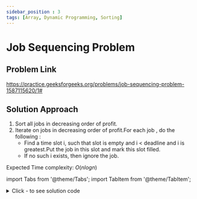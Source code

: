 ```yaml
---
sidebar_position : 3
tags: [Array, Dynamic Programming, Sorting]
---
```


# Job Sequencing Problem

## Problem Link
https://practice.geeksforgeeks.org/problems/job-sequencing-problem-1587115620/1#

## Solution Approach
1. Sort all jobs in decreasing order of profit. 
2. Iterate on jobs in decreasing order of profit.For each job , do the following :
   * Find a time slot i, such that slot is empty and i < deadline and i is greatest.Put the job in 
this slot and mark this slot filled. 
   * If no such i exists, then ignore the job. 


Expected Time complexity: $O(nlogn)$

import Tabs from '@theme/Tabs';
import TabItem from '@theme/TabItem';

<details><summary>Click - to see solution code</summary>

<Tabs>
<TabItem value="cpp" label="C++">

```cpp
class Solution {
   public:
    vector<int> JobScheduling(Job arr[], int n) {
        sort(arr, arr + n,
             [](auto& a, auto& b) { return (a.profit > b.profit); });
        int slot = 0;
        for (int i = 0; i < n; i++) {
            slot = max(arr[i].dead, slot);
        }
        int res = 0;
        int count = 0;
        vector<int> v(slot + 1, 0);
        for (int i = 0; i < n; i++) {
            int j = arr[i].dead;
            while (j >= 1 && v[j] != 0) {
                j--;
            }
            if (j >= 1 && v[j] == 0) {
                res += arr[i].profit;
                count++;
                v[j] = 1;
            }
        }
        return {count, res};
    }
};
```
</TabItem>
</Tabs>

</details>
